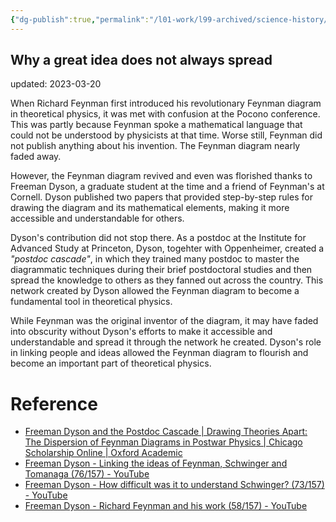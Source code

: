 ```yaml
---
{"dg-publish":true,"permalink":"/l01-work/l99-archived/science-history/anecode-freeman-dyson-and-feynman-why-a-great-idea-does-not-always-spread/","dgPassFrontmatter":true}
---
```



## Why a great idea does not always spread

updated: 2023-03-20

When Richard Feynman first introduced his revolutionary Feynman diagram in theoretical physics, it was met with confusion at the Pocono conference. This was partly because Feynman spoke a mathematical language that could not be understood by physicists at that time. Worse still, Feynman did not publish anything about his invention. The Feynman diagram nearly faded away. 

However, the Feynman diagram revived and even was florished thanks to Freeman Dyson, a graduate student at the time and a friend of Feynman's at Cornell. Dyson published two papers that provided step-by-step rules for drawing the diagram and its mathematical elements, making it more accessible and understandable for others.

Dyson's contribution did not stop there. As a postdoc at the Institute for Advanced Study at Princeton, Dyson, togehter with Oppenheimer, created a *"postdoc cascade"*, in which they trained many postdoc to master the diagrammatic techniques during their brief postdoctoral studies and then spread the knowledge to others as they fanned out across the country. This network created by Dyson allowed the Feynman diagram to become a fundamental tool in theoretical physics.

While Feynman was the original inventor of the diagram, it may have faded into obscurity without Dyson's efforts to make it accessible and understandable and spread it through the network he created. Dyson's role in linking people and ideas allowed the Feynman diagram to flourish and become an important part of theoretical physics.

# Reference
- [Freeman Dyson and the Postdoc Cascade | Drawing Theories Apart: The Dispersion of Feynman Diagrams in Postwar Physics | Chicago Scholarship Online | Oxford Academic](https://academic.oup.com/chicago-scholarship-online/book/23068/chapter/183889084)
- [Freeman Dyson - Linking the ideas of Feynman, Schwinger and Tomanaga (76/157) - YouTube](https://www.youtube.com/watch?v=i3RcN5UGwgI)
- [Freeman Dyson - How difficult was it to understand Schwinger? (73/157) - YouTube](https://www.youtube.com/watch?v=UKbp85zpdcY)
- [Freeman Dyson - Richard Feynman and his work (58/157) - YouTube](https://www.youtube.com/watch?v=pToteaNcIdk)
